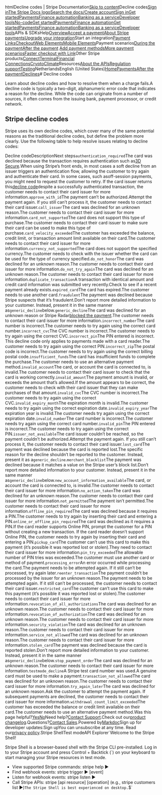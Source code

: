 htmlDecline codes | Stripe Documentation[Skip to content](#main-content)Decline codes[Sign in](https://dashboard.stripe.com/login?redirect=https%3A%2F%2Fdocs.stripe.com%2Fdeclines%2Fcodes)[The Stripe Docs logo](/)[Search the docs/](#)[Create account](https://dashboard.stripe.com/register)[Sign in](https://dashboard.stripe.com/login?redirect=https%3A%2F%2Fdocs.stripe.com%2Fdeclines%2Fcodes)[Get started](/get-started)[Payments](/payments)[Finance automation](/finance-automation)[Banking as a service](/financial-services)[Developer tools](/development)[No-code](/no-code)[Get started](/get-started)[Payments](/payments)[Finance automation](/finance-automation)[](#)[Get started](/get-started)[Payments](/payments)[Finance automation](/finance-automation)[Banking as a service](/financial-services)[Developer tools](/development)[](#)APIs & SDKsHelp[Overview](/docs/payments)[Accept a payment](#)[About Stripe payments](#)[Upgrade your integration](/docs/payments/upgrades)Start an integration[Payment Links](#)[Checkout](#)[Web Elements](#)[Mobile Elements](#)Payment scenarios[During the payment](#)[After the payment](#)
[Add payment methods](#)[More payment scenarios](#)[Faster checkout with Link](#)Other Stripe products[Connect](#)[Terminal](#)[Financial Connections](#)[Crypto](#)[Climate](#)Resources[About the APIs](#)[Regulation support](#)[Testing](/docs/testing)NetherlandsEnglish (United States)[](#)[](#)[Home](/docs)[Payments](/docs/payments)[After the payment](/docs/payments/after-the-payment)[Declines](/docs/declines)# Decline codes

Learn about decline codes and how to resolve them when a charge fails.A decline code is typically a two-digit, alphanumeric error code that indicates a reason for the decline. While the code can originate from a number of sources, it often comes from the issuing bank, payment processor, or credit network.

## Stripe decline codes

Stripe uses its own decline codes, which cover many of the same potential reasons as the traditional decline codes, but define the problem more clearly. Use the following table to help resolve issues relating to decline codes:

Decline codeDescriptionNext steps`authentication_required`The card was declined because the transaction requires authentication such as[3D Secure](/payments/3d-secure).When using Stripe’s front ends, in most cases a soft decline from an issuer triggers an authentication flow, allowing the customer to try again and authenticate their card. In some cases, such asoff-session payments, you might need to request the customer to retry. If the card issuer returns this[decline code](https://support.stripe.com/questions/authenticated-payment-declined-with-an-authentication-required-decline-code)despite a successfully authenticated transaction, the customer needs to contact their card issuer for more information.`approve_with_id`The payment can’t be authorized.Attempt the payment again. If you still can’t process it, the customer needs to contact their card issuer.`call_issuer`The card was declined for an unknown reason.The customer needs to contact their card issuer for more information.`card_not_supported`The card does not support this type of purchase.The customer needs to contact their card issuer to make sure their card can be used to make this type of purchase.`card_velocity_exceeded`The customer has exceeded the balance, credit limit, or transaction amount limit available on their card.The customer needs to contact their card issuer for more information.`currency_not_supported`The card does not support the specified currency.The customer needs to check with the issuer whether the card can be used for the type of currency specified.`do_not_honor`The card was declined for an unknown reason.The customer needs to contact their card issuer for more information.`do_not_try_again`The card was declined for an unknown reason.The customer needs to contact their card issuer for more information.`duplicate_transaction`A transaction with identical amount and credit card information was submitted very recently.Check to see if a recent payment already exists.`expired_card`The card has expired.The customer needs to use another card.`fraudulent`The payment was declined because Stripe suspects that it’s fraudulent.Don’t report more detailed information to your customer. Instead, present it in the same manner as`generic_decline`below.`generic_decline`The card was declined for an unknown reason or Stripe Radar[blocked the payment](/declines#blocked-payments).The customer needs to contact their card issuer for more information.`incorrect_number`The card number is incorrect.The customer needs to try again using the correct card number.`incorrect_cvc`The CVC number is incorrect.The customer needs to try again using the correct CVC.`incorrect_pin`The PIN entered is incorrect. This decline code only applies to payments made with a card reader.The customer needs to try again using the correct PIN.`incorrect_zip`The postal code is incorrect.The customer needs to try again using the correct billing postal code.`insufficient_funds`The card has insufficient funds to complete the purchase.The customer needs to use an alternative payment method.`invalid_account`The card, or account the card is connected to, is invalid.The customer needs to contact their card issuer to check that the card is working correctly.`invalid_amount`The payment amount is invalid, or exceeds the amount that’s allowed.If the amount appears to be correct, the customer needs to check with their card issuer that they can make purchases of that amount.`invalid_cvc`The CVC number is incorrect.The customer needs to try again using the correct CVC.`invalid_expiry_month`The expiration month is invalid.The customer needs to try again using the correct expiration date.`invalid_expiry_year`The expiration year is invalid.The customer needs try again using the correct expiration date.`invalid_number`The card number is incorrect.The customer needs try again using the correct card number.`invalid_pin`The PIN entered is incorrect.The customer needs to try again using the correct PIN.`issuer_not_available`The card issuer couldn’t be reached, so the payment couldn’t be authorized.Attempt the payment again. If you still can’t process it, the customer needs to contact their card issuer.`lost_card`The payment was declined because the card is reported lost.The specific reason for the decline shouldn’t be reported to the customer. Instead, present it as a`generic_decline`.`merchant_blacklist`The payment was declined because it matches a value on the Stripe user’s block list.Don’t report more detailed information to your customer. Instead, present it in the same manner as`generic_decline`below.`new_account_information_available`The card, or account the card is connected to, is invalid.The customer needs to contact their card issuer for more information.`no_action_taken`The card was declined for an unknown reason.The customer needs to contact their card issuer for more information.`not_permitted`The payment isn’t permitted.The customer needs to contact their card issuer for more information.`offline_pin_required`The card was declined because it requires a PIN.The customer needs to try again by inserting their card and entering a PIN.`online_or_offline_pin_required`The card was declined as it requires a PIN.If the card reader supports Online PIN, prompt the customer for a PIN without creating a new transaction. If the card reader doesn’t support Online PIN, the customer needs to try again by inserting their card and entering a PIN.`pickup_card`The customer can’t use this card to make this payment (it’s possible it was reported lost or stolen).They need to contact their card issuer for more information.`pin_try_exceeded`The allowable number of PIN tries was exceeded.The customer must use another card or method of payment.`processing_error`An error occurred while processing the card.The payment needs to be attempted again. If it still can’t be processed, try again later.`reenter_transaction`The payment couldn’t be processed by the issuer for an unknown reason.The payment needs to be attempted again. If it still can’t be processed, the customer needs to contact their card issuer.`restricted_card`The customer can’t use this card to make this payment (it’s possible it was reported lost or stolen).The customer needs to contact their card issuer for more information.`revocation_of_all_authorizations`The card was declined for an unknown reason.The customer needs to contact their card issuer for more information.`revocation_of_authorization`The card was declined for an unknown reason.The customer needs to contact their card issuer for more information.`security_violation`The card was declined for an unknown reason.The customer needs to contact their card issuer for more information.`service_not_allowed`The card was declined for an unknown reason.The customer needs to contact their card issuer for more information.`stolen_card`The payment was declined because the card is reported stolen.Don’t report more detailed information to your customer. Instead, present it in the same manner as`generic_decline`below.`stop_payment_order`The card was declined for an unknown reason.The customer needs to contact their card issuer for more information.`testmode_decline`A Stripe test card number was used.A genuine card must be used to make a payment.`transaction_not_allowed`The card was declined for an unknown reason.The customer needs to contact their card issuer for more information.`try_again_later`The card was declined for an unknown reason.Ask the customer to attempt the payment again. If subsequent payments are declined, the customer needs to contact their card issuer for more information.`withdrawal_count_limit_exceeded`The customer has exceeded the balance or credit limit available on their card.The customer needs to use an alternative payment method.Was this page helpful?[Yes](#)[No](#)Need help?[Contact Support](https://support.stripe.com/).Check out our[product changelog](https://stripe.com/blog/changelog).Questions?[Contact Sales](https://stripe.com/contact/sales).Powered by[Markdoc](https://markdoc.dev)Sign up for developer updates:Sign upYou can unsubscribe at any time. Read our[privacy policy](https://stripe.com/privacy).Stripe ShellTest modeAPI Explorer[](https://stripe.com/docs/stripe-cli#install)`Welcome to the Stripe Shell!

Stripe Shell is a browser-based shell with the Stripe CLI pre-installed. Log in to your
Stripe account and press Control + Backtick (`) on your keyboard to start managing your Stripe
resources in test mode.

- View supported Stripe commands: stripe help ▶️
- Find webhook events: stripe trigger ▶️ [event]
- Listen for webhook events: stripe listen ▶
- Call Stripe APIs: stripe [api resource] [operation] (e.g., stripe customers list ▶️)`The Stripe Shell is best experienced on desktop.`$`